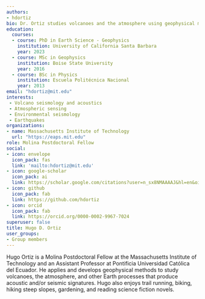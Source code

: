 ```yaml
---
authors:
- hdortiz
bio: Dr. Ortiz studies volcanoes and the atmosphere using geophysical methods.
education:
  courses:
  - course: PhD in Earth Science - Geophysics
    institution: University of California Santa Barbara
    year: 2023
  - course: MSc in Geophysics
    institution: Boise State University
    year: 2016
  - course: BSc in Physics
    institution: Escuela Politécnica Nacional
    year: 2013
email: "hdortiz@mit.edu"
interests:
 - Volcano seismology and acoustics
 - Atmospheric sensing
 - Environmental seismology
 - Earthquakes
organizations:
- name: Massachusetts Institute of Technology
  url: "https://eaps.mit.edu"
role: Molina Postdoctoral Fellow
social:
- icon: envelope
  icon_pack: fas
  link: 'mailto:hdortiz@mit.edu'
- icon: google-scholar
  icon_pack: ai
  link: https://scholar.google.com/citations?user=n_sx8NMAAAAJ&hl=en&oi=ao
- icon: github
  icon_pack: fab
  link: https://github.com/hdortiz
- icon: orcid
  icon_pack: fab
  link: https://orcid.org/0000-0002-9967-7024
superuser: false
title: Hugo D. Ortiz
user_groups:
- Group members
---
```


Hugo Ortiz is a Molina Postdoctoral Fellow at the Massachusetts Institute of Technology and an Assistant Professor at Pontificia Universidad Católica del Ecuador. He applies and develops geophysical methods to study volcanoes, the atmosphere, and other Earth processes that produce acoustic and/or seismic signatures. Hugo also enjoys trail running, biking, hiking steep slopes, gardening, and reading science fiction novels.  
